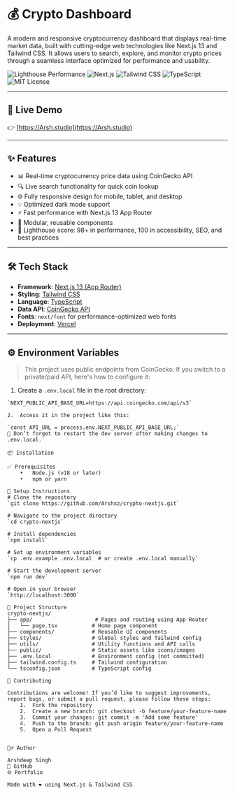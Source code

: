 # 💰 Crypto Dashboard

A modern and responsive cryptocurrency dashboard that displays real-time market data, built with cutting-edge web technologies like Next.js 13 and Tailwind CSS. It allows users to search, explore, and monitor crypto prices through a seamless interface optimized for performance and usability.

![Lighthouse Performance](https://img.shields.io/badge/Performance-98%2B-brightgreen?logo=lighthouse&style=flat-square)
![Next.js](https://img.shields.io/badge/Next.js-13-blue?logo=next.js&style=flat-square)
![Tailwind CSS](https://img.shields.io/badge/TailwindCSS-Enabled-38B2AC?logo=tailwind-css&style=flat-square)
![TypeScript](https://img.shields.io/badge/TypeScript-Strong-blue?logo=typescript&style=flat-square)
![MIT License](https://img.shields.io/github/license/Arshxz/crypto-nextjs?style=flat-square)

---

## 🚀 Live Demo

👉 [https://Arsh.studio](https://Arsh.studio)

---

## ✨ Features

- 📊 Real-time cryptocurrency price data using CoinGecko API
- 🔍 Live search functionality for quick coin lookup
- 🌐 Fully responsive design for mobile, tablet, and desktop
- 💡 Optimized dark mode support
- ⚡ Fast performance with Next.js 13 App Router
- 🧩 Modular, reusable components
- 🎯 Lighthouse score: 98+ in performance, 100 in accessibility, SEO, and best practices

---

## 🛠️ Tech Stack

- **Framework**: [Next.js 13 (App Router)](https://nextjs.org/docs/app)
- **Styling**: [Tailwind CSS](https://tailwindcss.com/)
- **Language**: [TypeScript](https://www.typescriptlang.org/)
- **Data API**: [CoinGecko API](https://www.coingecko.com/en/api)
- **Fonts**: `next/font` for performance-optimized web fonts
- **Deployment**: [Vercel](https://vercel.com/)

---

## ⚙️ Environment Variables

> This project uses public endpoints from CoinGecko. If you switch to a private/paid API, here's how to configure it:

1. Create a `.env.local` file in the root directory:

```env
`NEXT_PUBLIC_API_BASE_URL=https://api.coingecko.com/api/v3`

2.	Access it in the project like this:

`const API_URL = process.env.NEXT_PUBLIC_API_BASE_URL;`
🔁 Don’t forget to restart the dev server after making changes to .env.local.

📦 Installation

✅ Prerequisites
	•	Node.js (v18 or later)
	•	npm or yarn

🔧 Setup Instructions
# Clone the repository
`git clone https://github.com/Arshxz/crypto-nextjs.git`

# Navigate to the project directory
`cd crypto-nextjs`

# Install dependencies
`npm install`

# Set up environment variables
`cp .env.example .env.local  # or create .env.local manually`

# Start the development server
`npm run dev`

# Open in your browser
`http://localhost:3000`

📂 Project Structure
crypto-nextjs/
├── app/                    # Pages and routing using App Router
│   └── page.tsx           # Home page component
├── components/            # Reusable UI components
├── styles/                # Global styles and Tailwind config
├── utils/                 # Utility functions and API calls
├── public/                # Static assets like icons/images
├── .env.local             # Environment config (not committed)
├── tailwind.config.ts     # Tailwind configuration
└── tsconfig.json          # TypeScript config

🤝 Contributing

Contributions are welcome! If you’d like to suggest improvements, report bugs, or submit a pull request, please follow these steps:
	1.	Fork the repository
	2.	Create a new branch: git checkout -b feature/your-feature-name
	3.	Commit your changes: git commit -m 'Add some feature'
	4.	Push to the branch: git push origin feature/your-feature-name
	5.	Open a Pull Request


🙋‍♂️ Author

Arshdeep Singh
📍 GitHub
🌐 Portfolio

Made with ❤️ using Next.js & Tailwind CSS
